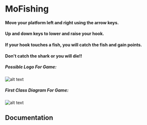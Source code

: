 # MoFishing
#### Move your platform left and right using the arrow keys.
#### Up and down keys to lower and raise your hook.
#### If your hook touches a fish, you will catch the fish and gain points.
#### Don't catch the shark or you will die!!

##### Possible Logo For Game: 
![alt text](https://github.com/Alan78268/MoFishing/blob/master/logo.png "Possible Logo For Game")

##### First Class Diagram For Game: 
![alt text](https://github.com/Alan78268/MoFishing/blob/master/classDiagram.png "First Class Diagram For Game")


## Documentation
